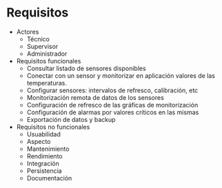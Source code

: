 # Requisitos

- Actores
    - Técnico
    - Supervisor
    - Administrador
- Requisitos funcionales
    - Consultar listado de sensores disponibles
    - Conectar con un sensor y monitorizar en aplicación valores de las temperaturas.
    - Configurar sensores: intervalos de refresco, calibración, etc
    - Monitorización remota de datos de los sensores
    - Configuración de refresco de las gráficas de monitorización
    - Configuración de alarmas por valores críticos en las mismas
    - Exportación de datos y backup
- Requisitos no funcionales
    - Usuabilidad
    - Aspecto
    - Mantenimiento
    - Rendimiento
    - Integración
    - Persistencia
    - Documentación